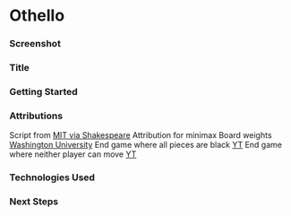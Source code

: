 # Othello

### Screenshot

### Title

### Getting Started

### Attributions
Script from [MIT via Shakespeare](http://shakespeare.mit.edu/othello/full.html)
Attribution for minimax 
Board weights [Washington University](https://courses.cs.washington.edu/courses/cse573/04au/Project/mini1/O-Thell-Us/Othellus.pdf)
End game where all pieces are black [YT](https://www.youtube.com/watch?v=6ehiWOSp_wk&ab_channel=SAWADYYY) 
End game where neither player can move [YT](https://www.youtube.com/watch?v=B2RKnhTrbTs&ab_channel=BelgianOthelloAssociation)

### Technologies Used

### Next Steps